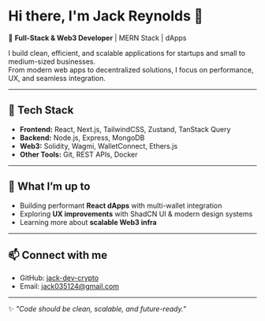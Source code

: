 # Hi there, I'm Jack Reynolds 👋

🚀 **Full-Stack & Web3 Developer** | MERN Stack | dApps  

I build clean, efficient, and scalable applications for startups and small to medium-sized businesses.  
From modern web apps to decentralized solutions, I focus on performance, UX, and seamless integration.  

---

## 🔧 Tech Stack
- **Frontend:** React, Next.js, TailwindCSS, Zustand, TanStack Query  
- **Backend:** Node.js, Express, MongoDB  
- **Web3:** Solidity, Wagmi, WalletConnect, Ethers.js  
- **Other Tools:** Git, REST APIs, Docker  

---

## 🌱 What I’m up to
- Building performant **React dApps** with multi-wallet integration  
- Exploring **UX improvements** with ShadCN UI & modern design systems  
- Learning more about **scalable Web3 infra**  

---

## 📫 Connect with me
- GitHub: [jack-dev-crypto](https://github.com/jack-dev-crypto)  
- Email: jack035124@gmail.com

---

✨ _"Code should be clean, scalable, and future-ready."_  
